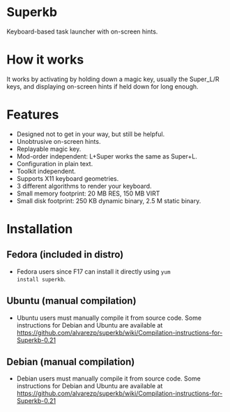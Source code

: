 Superkb
=======
Keyboard-based task launcher with on-screen hints.

How it works
============
It works by activating by holding down a magic key, usually the Super_L/R keys, and displaying on-screen hints if held down for long enough.

Features
========
 * Designed not to get in your way, but still be helpful.
 * Unobtrusive on-screen hints.
 * Replayable magic key.
 * Mod-order independent: L+Super works the same as Super+L.
 * Configuration in plain text.
 * Toolkit independent.
 * Supports X11 keyboard geometries.
 * 3 different algorithms to render your keyboard.
 * Small memory footprint: 20 MB RES, 150 MB VIRT
 * Small disk footprint: 250 KB dynamic binary, 2.5 M static binary.

Installation
============

Fedora (included in distro)
---------------------------
 * Fedora users since F17 can install it directly using <code>yum install superkb</code>.

Ubuntu (manual compilation)
---------------------------
 * Ubuntu users must manually compile it from source code. Some instructions for Debian and Ubuntu are available at https://github.com/alvarezp/superkb/wiki/Compilation-instructions-for-Superkb-0.21

Debian (manual compilation)
---------------------------
 * Debian users must manually compile it from source code. Some instructions for Debian and Ubuntu are available at https://github.com/alvarezp/superkb/wiki/Compilation-instructions-for-Superkb-0.21


